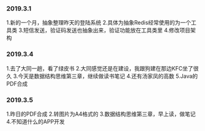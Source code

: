 ### 2019.3.1
1.新的一个月，抽象整理昨天的登陆系统
2.具体为抽象Redis经常使用的为一个工具类
3.短信发送，验证码发送也抽象出来，验证功能放在工具类里
4.修改项目架构

### 2019.3.4
1.去了大同一趟，看了绿皮书
2.大同感觉还是在建设，我跟狗建在那边KFC坐了很久
3.今天是数据结构思维第三章，继续做读书笔记
4.还有汤家凤的高数
5.Java的PDF合成

### 2019.3.5
1.昨日的PDF合成
2.转图片为A4格式的
3.数据结构思维第三章，早上读，做笔记
4.不知道什么的APP开发
